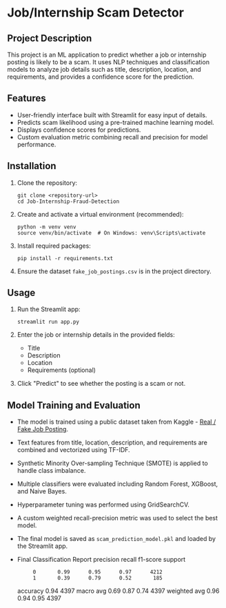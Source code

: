 # Job/Internship Scam Detector

## Project Description
This project is an ML application to predict whether a job or internship posting is likely to be a scam. It uses NLP techniques and classification models to analyze job details such as title, description, location, and requirements, and provides a confidence score for the prediction.

## Features
- User-friendly interface built with Streamlit for easy input of details.
- Predicts scam likelihood using a pre-trained machine learning model.
- Displays confidence scores for predictions.
- Custom evaluation metric combining recall and precision for model performance.

## Installation

1. Clone the repository:
   ```
   git clone <repository-url>
   cd Job-Internship-Fraud-Detection
   ```

2. Create and activate a virtual environment (recommended):
   ```
   python -m venv venv
   source venv/bin/activate  # On Windows: venv\Scripts\activate
   ```

3. Install required packages:
   ```
   pip install -r requirements.txt
   ```

4. Ensure the dataset `fake_job_postings.csv` is in the project directory.

## Usage

1. Run the Streamlit app:
   ```
   streamlit run app.py
   ```

2. Enter the job or internship details in the provided fields:
   - Title
   - Description
   - Location
   - Requirements (optional)

3. Click "Predict" to see whether the posting is a scam or not.

## Model Training and Evaluation

- The model is trained using a public dataset taken from Kaggle - [Real / Fake Job Posting](https://www.kaggle.com/datasets/shivamb/real-or-fake-fake-jobposting-prediction).
- Text features from title, location, description, and requirements are combined and vectorized using TF-IDF.
- Synthetic Minority Over-sampling Technique (SMOTE) is applied to handle class imbalance.
- Multiple classifiers were evaluated including Random Forest, XGBoost, and Naive Bayes.
- Hyperparameter tuning was performed using GridSearchCV.
- A custom weighted recall-precision metric was used to select the best model.
- The final model is saved as `scam_prediction_model.pkl` and loaded by the Streamlit app.

- Final Classification Report
              precision    recall  f1-score   support

           0       0.99      0.95      0.97      4212
           1       0.39      0.79      0.52       185

    accuracy                           0.94      4397
   macro avg       0.69      0.87      0.74      4397
weighted avg       0.96      0.94      0.95      4397

